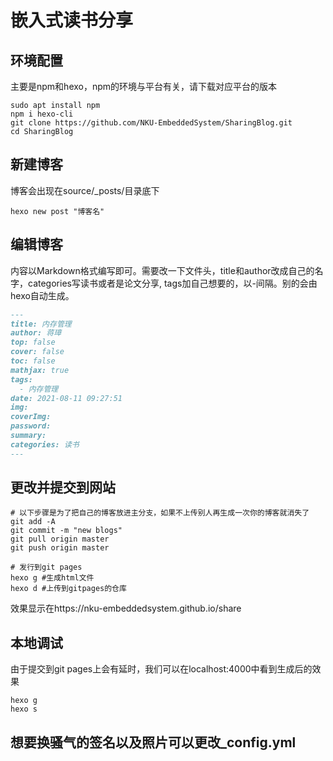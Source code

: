 # 嵌入式读书分享

## 环境配置
主要是npm和hexo，npm的环境与平台有关，请下载对应平台的版本
```Shell
sudo apt install npm
npm i hexo-cli
git clone https://github.com/NKU-EmbeddedSystem/SharingBlog.git
cd SharingBlog
```

## 新建博客
博客会出现在source/_posts/目录底下
```
hexo new post "博客名"
```

## 编辑博客
内容以Markdown格式编写即可。需要改一下文件头，title和author改成自己的名字，categories写读书或者是论文分享, tags加自己想要的，以-间隔。别的会由hexo自动生成。
```Markdown
---
title: 内存管理
author: 蒋璋
top: false
cover: false
toc: false
mathjax: true
tags:
  - 内存管理
date: 2021-08-11 09:27:51
img:
coverImg:
password:
summary:
categories: 读书
---
```

## 更改并提交到网站
```Shell
# 以下步骤是为了把自己的博客放进主分支，如果不上传别人再生成一次你的博客就消失了
git add -A
git commit -m "new blogs"
git pull origin master
git push origin master

# 发行到git pages
hexo g #生成html文件
hexo d #上传到gitpages的仓库
```
效果显示在https://nku-embeddedsystem.github.io/share

## 本地调试
由于提交到git pages上会有延时，我们可以在localhost:4000中看到生成后的效果
```Shell
hexo g
hexo s
```

## 想要换骚气的签名以及照片可以更改_config.yml
